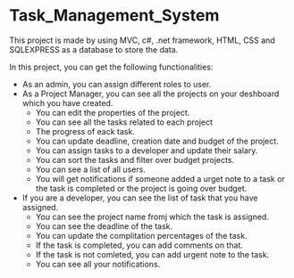 # Task_Management_System

This project is made by using MVC, c#, .net framework, HTML, CSS and SQLEXPRESS as a database to store the data.

In this project, you can get the following functionalities:
- As an admin, you can assign different roles to user.
- As a Project Manager, you can see all the projects on your deshboard which you have created.
  - You can edit the properties of the project.
  - You can see all the tasks related to each project
  - The progress of eack task.
  - You can update deadline, creation date and budget of the project.
  - You can assign tasks to a developer and update their salary.
  - You can sort the tasks and filter over budget projects.
  - You can see a list of all users.
  - You will get notifications if someone added a urget note to a task or the task is completed or the project is going over budget.
- If you are a developer, you can see the list of task that you have assigned.
  - You can see the project name fromj which the task is assigned.
  - You can see the deadline of the task.
  - You can update the complitation percentages of the task. 
  - If the task is completed, you can add comments on that.
  - If the task is not comleted, you can add urgent note to the task.
  - You can see all your notifications.
